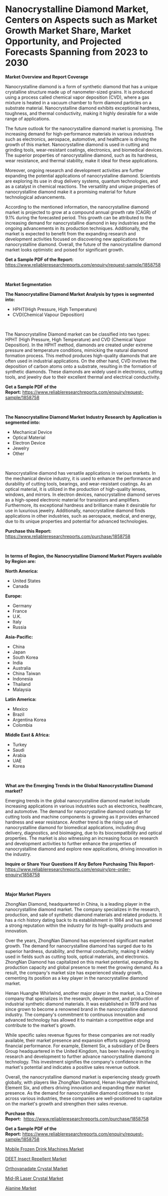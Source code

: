 <p><h1>Nanocrystalline Diamond Market, Centers on Aspects such as Market Growth Market Share, Market Opportunity, and Projected Forecasts Spanning from 2023 to 2030</h1></p><p><strong>Market Overview and Report Coverage</strong></p>
<p><p>Nanocrystalline diamond is a form of synthetic diamond that has a unique crystalline structure made up of nanometer-sized grains. It is produced using a process called chemical vapor deposition (CVD), where a gas mixture is heated in a vacuum chamber to form diamond particles on a substrate material. Nanocrystalline diamond exhibits exceptional hardness, toughness, and thermal conductivity, making it highly desirable for a wide range of applications.</p><p>The future outlook for the nanocrystalline diamond market is promising. The increasing demand for high-performance materials in various industries such as electronics, aerospace, automotive, and healthcare is driving the growth of this market. Nanocrystalline diamond is used in cutting and grinding tools, wear-resistant coatings, electronics, and biomedical devices. The superior properties of nanocrystalline diamond, such as its hardness, wear resistance, and thermal stability, make it ideal for these applications.</p><p>Moreover, ongoing research and development activities are further expanding the potential applications of nanocrystalline diamond. Scientists are exploring its use in drug delivery systems, quantum technologies, and as a catalyst in chemical reactions. The versatility and unique properties of nanocrystalline diamond make it a promising material for future technological advancements.</p><p>According to the mentioned information, the nanocrystalline diamond market is projected to grow at a compound annual growth rate (CAGR) of 9.1% during the forecasted period. This growth can be attributed to the increasing demand for nanocrystalline diamond in key industries and the ongoing advancements in its production techniques. Additionally, the market is expected to benefit from the expanding research and development activities focused on discovering new applications for nanocrystalline diamond. Overall, the future of the nanocrystalline diamond market looks optimistic and poised for significant growth.</p></p>
<p><strong>Get a Sample PDF of the Report:</strong> <a href="https://www.reliableresearchreports.com/enquiry/request-sample/1858758">https://www.reliableresearchreports.com/enquiry/request-sample/1858758</a></p>
<p>&nbsp;</p>
<p><strong>Market Segmentation</strong></p>
<p><strong>The Nanocrystalline Diamond Market Analysis by types is segmented into:</strong></p>
<p><ul><li>HPHT(High Pressure, High Temperature)</li><li>CVD(Chemical Vapour Deposition)</li></ul></p>
<p>&nbsp;</p>
<p><p>The Nanocrystalline Diamond market can be classified into two types: HPHT (High Pressure, High Temperature) and CVD (Chemical Vapor Deposition). In the HPHT method, diamonds are created under extreme pressure and temperature conditions, mimicking the natural diamond formation process. This method produces high-quality diamonds that are often used in industrial applications. On the other hand, CVD involves the deposition of carbon atoms onto a substrate, resulting in the formation of synthetic diamonds. These diamonds are widely used in electronics, cutting tools, and jewelry due to their excellent thermal and electrical conductivity.</p></p>
<p><strong>Get a Sample PDF of the Report:</strong>&nbsp;<a href="https://www.reliableresearchreports.com/enquiry/request-sample/1858758">https://www.reliableresearchreports.com/enquiry/request-sample/1858758</a></p>
<p>&nbsp;</p>
<p><strong>The Nanocrystalline Diamond Market Industry Research by Application is segmented into:</strong></p>
<p><ul><li>Mechanical Device</li><li>Optical Material</li><li>Electron Device</li><li>Jewelry</li><li>Other</li></ul></p>
<p>&nbsp;</p>
<p><p>Nanocrystalline diamond has versatile applications in various markets. In the mechanical device industry, it is used to enhance the performance and durability of cutting tools, bearings, and wear-resistant coatings. As an optical material, it is utilized in the production of high-quality lenses, windows, and mirrors. In electron devices, nanocrystalline diamond serves as a high-speed electronic material for transistors and amplifiers. Furthermore, its exceptional hardness and brilliance make it desirable for use in luxurious jewelry. Additionally, nanocrystalline diamond finds applications in other industries, such as aerospace, medical, and energy, due to its unique properties and potential for advanced technologies.</p></p>
<p><strong>Purchase this Report:</strong>&nbsp; <a href="https://www.reliableresearchreports.com/purchase/1858758">https://www.reliableresearchreports.com/purchase/1858758</a></p>
<p>&nbsp;</p>
<p><strong>In terms of Region, the Nanocrystalline Diamond Market Players available by Region are:</strong></p>
<p>
    <p> <strong> North America: </strong>
        <ul>
            <li>United States</li>
            <li>Canada</li>
        </ul>
        </p> 
    <p> <strong> Europe: </strong>
        <ul>
            <li>Germany</li>
            <li>France</li>
            <li>U.K.</li>
            <li>Italy</li>
            <li>Russia</li>
        </ul>
        </p> 
    <p> <strong> Asia-Pacific: </strong>
        <ul>
            <li>China</li>
            <li>Japan</li>
            <li>South Korea</li>
            <li>India</li>
            <li>Australia</li>
            <li>China Taiwan</li>
            <li>Indonesia</li>
            <li>Thailand</li>
            <li>Malaysia</li>
        </ul>
        </p> 
    <p> <strong> Latin America: </strong>
        <ul>
            <li>Mexico</li>
            <li>Brazil</li>
            <li>Argentina Korea</li>
            <li>Colombia</li>
        </ul>
        </p> 
    <p> <strong> Middle East & Africa: </strong>
        <ul>
            <li>Turkey</li>
            <li>Saudi</li>
            <li>Arabia</li>
            <li>UAE</li>
            <li>Korea</li>
        </ul>
    </p>
    </p>
<p>&nbsp;</p>
<p><strong>What are the Emerging Trends in the Global Nanocrystalline Diamond market?</strong></p>
<p><p>Emerging trends in the global nanocrystalline diamond market include increasing applications in various industries such as electronics, healthcare, and automotive. The demand for nanocrystalline diamond coatings for cutting tools and machine components is growing as it provides enhanced hardness and wear resistance. Another trend is the rising use of nanocrystalline diamond for biomedical applications, including drug delivery, diagnostics, and bioimaging, due to its biocompatibility and optical properties. The market is also witnessing an increasing focus on research and development activities to further enhance the properties of nanocrystalline diamond and explore new applications, driving innovation in the industry.</p></p>
<p><strong>Inquire or Share Your Questions If Any Before Purchasing This Report</strong>- <a href="https://www.reliableresearchreports.com/enquiry/pre-order-enquiry/1858758">https://www.reliableresearchreports.com/enquiry/pre-order-enquiry/1858758</a></p>
<p>&nbsp;</p>
<p><strong>Major Market Players</strong></p>
<p><p>ZhongNan Diamond, headquartered in China, is a leading player in the nanocrystalline diamond market. The company specializes in the research, production, and sale of synthetic diamond materials and related products. It has a rich history dating back to its establishment in 1984 and has garnered a strong reputation within the industry for its high-quality products and innovation.</p><p>Over the years, ZhongNan Diamond has experienced significant market growth. The demand for nanocrystalline diamond has surged due to its superior hardness, durability, and thermal conductivity, making it widely used in fields such as cutting tools, optical materials, and electronics. ZhongNan Diamond has capitalized on this market potential, expanding its production capacity and global presence to meet the growing demand. As a result, the company's market size has experienced steady growth, cementing its position as a key player in the nanocrystalline diamond market.</p><p>Henan Huanghe Whirlwind, another major player in the market, is a Chinese company that specializes in the research, development, and production of industrial synthetic diamond materials. It was established in 1979 and has since grown to become a renowned brand in the nanocrystalline diamond industry. The company's commitment to continuous innovation and advanced technology has allowed it to maintain a competitive edge and contribute to the market's growth.</p><p>While specific sales revenue figures for these companies are not readily available, their market presence and expansion efforts suggest strong financial performance. For example, Element Six, a subsidiary of De Beers Group headquartered in the United Kingdom, has been heavily investing in research and development to further advance nanocrystalline diamond technology. This investment signifies the company's confidence in the market's potential and indicates a positive sales revenue outlook.</p><p>Overall, the nanocrystalline diamond market is experiencing steady growth globally, with players like ZhongNan Diamond, Henan Huanghe Whirlwind, Element Six, and others driving innovation and expanding their market presence. As the demand for nanocrystalline diamond continues to rise across various industries, these companies are well-positioned to capitalize on the market's growth and strengthen their sales revenue.</p></p>
<p><strong>Purchase this Report:</strong>&nbsp;&nbsp;<a href="https://www.reliableresearchreports.com/purchase/1858758">https://www.reliableresearchreports.com/purchase/1858758</a></p>
<p></p>
<p><strong>Get a Sample PDF of the Report:</strong>&nbsp;<a href="https://www.reliableresearchreports.com/enquiry/request-sample/1858758">https://www.reliableresearchreports.com/enquiry/request-sample/1858758</a></p>
<p><p><a href="https://medium.com/@sureshrainarp23/mobile-frozen-drink-machines-market-trends-and-market-analysis-forecasted-for-period-2023-2030-de6b83d8e757">Mobile Frozen Drink Machines Market</a></p><p><a href="https://github.com/gulaimolin/Market-Research-Report-List-1/blob/main/deet-insect-repellent-market.md">DEET Insect Repellent Market</a></p><p><a href="https://medium.com/@andem140256/orthovanadate-crystal-market-research-report-its-history-and-forecast-2023-to-2030-6e63b1f98e53">Orthovanadate Crystal Market</a></p><p><a href="https://medium.com/@landis15236/mid-ir-laser-crystal-market-size-market-outlook-and-market-forecast-2023-to-2030-81741b1b375b">Mid-IR Laser Crystal Market</a></p><p><a href="https://github.com/ruslanpoljakovrd177/Market-Research-Report-List-1/blob/main/alanine-market.md">Alanine Market</a></p></p>
